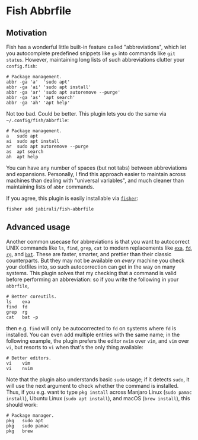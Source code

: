 # Fish Abbrfile
## Motivation
Fish has a wonderful little built-in feature called "abbreviations", which let
you autocomplete predefined snippets like `gs` into commands like `git status`. 
However, maintaining long lists of such abbreviations clutter your `config.fish`:

	# Package management.
	abbr -ga 'a'  'sudo apt'
	abbr -ga 'ai' 'sudo apt install'
	abbr -ga 'ar' 'sudo apt autoremove --purge'
	abbr -ga 'as' 'apt search'
	abbr -ga 'ah' 'apt help'

Not too bad. Could be better. This plugin lets you do the same via `~/.config/fish/abbrfile`:

	# Package management.
	a   sudo apt
	ai  sudo apt install
	ar  sudo apt autoremove --purge
	as  apt search
	ah  apt help

You can have any number of spaces (but not tabs) between abbreviations and expansions.
Personally, I find this approach easier to maintain across machines than dealing with
"universal variables", and much cleaner than maintaining lists of `abbr` commands.

If you agree, this plugin is easily installable via [`fisher`][1]:

	fisher add jabirali/fish-abbrfile

## Advanced usage
Another common usecase for abbreviations is that you want to autocorrect UNIX
commands like `ls`, `find`, `grep`, `cat` to modern replacements like [`exa`][2],
[`fd`][3], [`rg`][4], and [`bat`][5]. These are faster, smarter, and prettier
than their classic counterparts. But they may not be available on *every* machine
you check your dotfiles into, so such autocorrection can get in the way on many
systems. This plugin solves that my checking that a command is valid before
performing an abbreviation: so if you write the following in your `abbrfile`,

    # Better coreutils.
    ls    exa
    find  fd
    grep  rg
    cat   bat -p

then e.g. `find` will only be autocorrected to `fd` on systems where `fd` is
installed. You can even add multiple entries with the same name; in the
following example, the plugin prefers the editor `nvim` over `vim`, and
`vim` over `vi`, but resorts to `vi` when that's the only thing available:

    # Better editors.
    vi    vim
    vi    nvim

Note that the plugin also understands basic `sudo` usage; if it detects `sudo`,
it will use the next argument to check whether the command is installed. Thus,
if you e.g. want to type `pkg install` across Manjaro Linux (`sudo pamac install`),
Ubuntu Linux (`sudo apt install`), and macOS (`brew install`), this should work:

    # Package manager.
    pkg   sudo apt
    pkg   sudo pamac
    pkg   brew

[1]: https://github.com/jorgebucaran/fisher
[2]: https://the.exa.website/
[3]: https://github.com/sharkdp/fd
[4]: https://github.com/BurntSushi/ripgrep
[5]: https://github.com/sharkdp/bat
